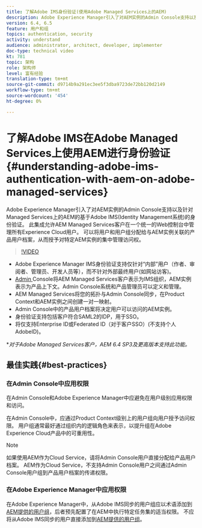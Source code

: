 ```yaml
---
title: 了解Adobe IMS身份验证(使用Adobe Managed Services上的AEM)
description: Adobe Experience Manager引入了对AEM实例的Admin Console支持以及针对Managed Services上的AEM的基于Adobe IMS(Identity Management系统)的身份验证。   此集成允许AEM Managed Services客户在一个统一的Web控制台中管理所有Experience Cloud用户。 可以将用户和用户组分配给与AEM实例关联的产品用户档案，从而授予对特定AEM实例的集中管理访问权。
version: 6.4, 6.5
feature: 用户和组
topics: authentication, security
activity: understand
audience: administrator, architect, developer, implementer
doc-type: technical video
kt: 781
topic: 架构
role: 架构师
level: 富有经验
translation-type: tm+mt
source-git-commit: d9714b9a291ec3ee5f3dba9723de72bb120d2149
workflow-type: tm+mt
source-wordcount: '454'
ht-degree: 0%

---
```



# 了解Adobe IMS在Adobe Managed Services上使用AEM进行身份验证{#understanding-adobe-ims-authentication-with-aem-on-adobe-managed-services}

Adobe Experience Manager引入了对AEM实例的Admin Console支持以及针对Managed Services上的AEM的基于Adobe IMS(Identity Management系统)的身份验证。   此集成允许AEM Managed Services客户在一个统一的Web控制台中管理所有Experience Cloud用户。 可以将用户和用户组分配给与AEM实例关联的产品用户档案，从而授予对特定AEM实例的集中管理访问权。

>[!VIDEO](https://video.tv.adobe.com/v/26170?quality=12&learn=on)

* Adobe Experience Manager IMS身份验证支持仅针对“内部”用户（作者、审阅者、管理员、开发人员等），而不针对外部最终用户(如网站访客)。
* [Admin ](https://adminconsole.adobe.com/) Console将AEM Managed Services客户表示为IMS组织，AEM实例表示为产品上下文。Admin Console系统和产品管理员可以定义和管理。
* AEM Managed Services将您的拓扑与Admin Console同步，在Product Context和AEM实例之间创建一对一映射。
* Admin Console中的产品用户档案将决定用户可以访问的AEM实例。
* 身份验证支持包括客户符合SAML2的IDP，用于SSO。
* 将仅支持Enterprise ID或Federated ID（对于客户SSO）(不支持个人AdobeID)。

**对于Adobe Managed Services客户，AEM 6.4 SP3及更高版本支持此功能。*

## 最佳实践{#best-practices}

### 在Admin Console中应用权限

在Admin Console和Adobe Experience Manager中应避免在用户级别应用权限和访问。

在Admin Console中，应通过Product Context级别上的用户组向用户授予访问权限。 用户组通常最好通过组织内的逻辑角色来表示，以提升组在Adobe Experience Cloud产品中的可重用性。

>[!NOTE]
>
> 如果使用AEM作为Cloud Service，请将Admin Console用户直接分配给产品用户档案。 AEM作为Cloud Service，不支持Admin Console用户之间通过Admin Console用户组到产品用户档案的传递权限。

### 在Adobe Experience Manager中应用权限

在Adobe Experience Manager中，从Adobe IMS同步的用户组应以术语添加到[AEM提供的用户组](https://helpx.adobe.com/experience-manager/6-4/sites/administering/using/security.html)，后者预先配置了在AEM中执行特定任务集的适当权限。 不应将从Adobe IMS同步的用户直接添加到[AEM提供的用户组](https://helpx.adobe.com/experience-manager/6-4/sites/administering/using/security.html)。
